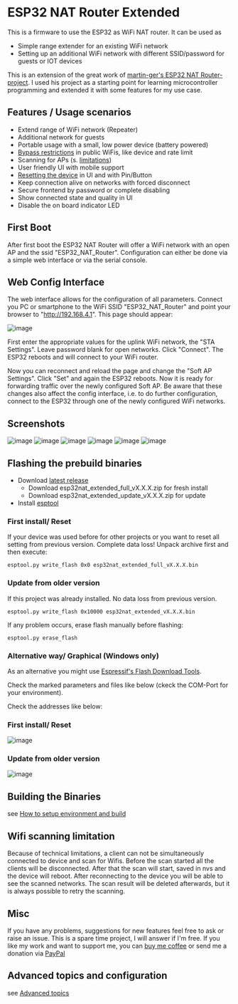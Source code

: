 # ESP32 NAT Router Extended

This is a firmware to use the ESP32 as WiFi NAT router. It can be used as
- Simple range extender for an existing WiFi network
- Setting up an additional WiFi network with different SSID/password for guests or IOT devices

This is an extension of the great work of [martin-ger's ESP32 NAT Router-project](https://github.com/martin-ger/esp32_nat_router). I used his project as a starting point for learning microcontroller programming and extended it with some features for my use case. 

## Features / Usage scenarios
- Extend range of WiFi network (Repeater)
- Additional network for guests
- Portable usage with a small, low power device (battery powered)
- [Bypass restrictions](docs/advanced.md#advanced-configuration) in public WiFis, like device and rate limit
- Scanning for APs (s. [limitations](#wifi-scanning-limitation))
- User friendly UI with mobile support
- [Resetting the device](docs/advanced.md#resetting-the-device-erasing-the-flash) in UI and with Pin/Button
- Keep connection alive on networks with forced disconnect
- Secure frontend by password or complete disabling
- Show connected state and quality in UI
- Disable the on board indicator LED 

## First Boot
After first boot the ESP32 NAT Router will offer a WiFi network with an open AP and the ssid "ESP32_NAT_Router". Configuration can either be done via a simple web interface or via the serial console. 

## Web Config Interface
The web interface allows for the configuration of all parameters. Connect you PC or smartphone to the WiFi SSID "ESP32_NAT_Router" and point your browser to "http://192.168.4.1". This page should appear:

![image](docs/index.png)

First enter the appropriate values for the uplink WiFi network, the "STA Settings". Leave password blank for open networks. Click "Connect". The ESP32 reboots and will connect to your WiFi router.

Now you can reconnect and reload the page and change the "Soft AP Settings". Click "Set" and again the ESP32 reboots. Now it is ready for forwarding traffic over the newly configured Soft AP. Be aware that these changes also affect the config interface, i.e. to do further configuration, connect to the ESP32 through one of the newly configured WiFi networks.

## Screenshots

![image](docs/scan.png)
![image](docs/advanced.png)
![image](docs/reset.png)
![image](docs/lock.png)
![image](docs/unlock.png)
![image](docs/connected_clients.png)


## Flashing the prebuild binaries
- Download [latest release](https://github.com/dchristl/esp32_nat_router_extended/releases/latest)
  * Download esp32nat_extended_full_vX.X.X.zip for fresh install
  * Download esp32nat_extended_update_vX.X.X.zip for update
- Install [esptool](https://github.com/espressif/esptool)
 

### First install/ Reset 

If your device was used before for other projects or you want to reset all setting from previous version. Complete data loss!
Unpack archive first and then execute:

```
esptool.py write_flash 0x0 esp32nat_extended_full_vX.X.X.bin 

```

### Update from older version
If this project was already installed. No data loss from previous version. 
 
```
esptool.py write_flash 0x10000 esp32nat_extended_vX.X.X.bin 
```

If any problem occurs, erase flash manually before flashing:
```
esptool.py erase_flash
```


### Alternative way/ Graphical (Windows only)
As an alternative you might use [Espressif's Flash Download Tools](https://www.espressif.com/en/support/download/other-tools).

Check the marked parameters and files like below (ckeck the COM-Port for your environment). 

Check the addresses like below: 

### First install/ Reset 

![image](docs/win_flash_full.png)

### Update from older version

![image](docs/win_flash.png)

## Building the Binaries

see [How to setup environment and build](docs/BUILD.md)


## Wifi scanning limitation
Because of technical limitations, a client can not be simultaneously connected to device and scan for Wifis. Before the scan started all the clients will be disconnected. After that the scan will start, saved in nvs and the device will reboot. After reconnecting to the device you will be able to see the scanned networks. The scan result will be deleted afterwards, but it is always possible to retry the scanning. 

## Misc

If you have any problems, suggestions for new features feel free to ask or raise an issue. This is a spare time project, I will answer if I'm free.
If you like my work and want to support me, you can [buy me coffee](https://www.buymeacoffee.com/dchristl) or send me a donation via [PayPal](https://bit.ly/3Gde3KN)

## Advanced topics and configuration

see [Advanced topics](docs/advanced.md)
